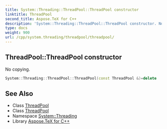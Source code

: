 ```yaml
---
title: System::Threading::ThreadPool::ThreadPool constructor
linktitle: ThreadPool
second_title: Aspose.TeX for C++
description: 'System::Threading::ThreadPool::ThreadPool constructor. No copying in C++.'
type: docs
weight: 900
url: /cpp/system.threading/threadpool/threadpool/
---
```

## ThreadPool::ThreadPool constructor


No copying.

```cpp
System::Threading::ThreadPool::ThreadPool(const ThreadPool &)=delete
```

## See Also

* Class [ThreadPool](../)
* Class [ThreadPool](../)
* Namespace [System::Threading](../../)
* Library [Aspose.TeX for C++](../../../)
